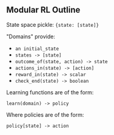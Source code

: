 Modular RL Outline
------------------

State space pickle: `{state: [state]}`

"Domains" provide:

- `an initial_state`
- `states -> [state]`
- `outcome_of(state, action) -> state`
- `actions_in(state) -> [action]`
- `reward_in(state) -> scalar`
- `check_end(state) -> boolean`

Learning functions are of the form:

`learn(domain) -> policy`

Where policies are of the form:

`policy[state] -> action`

